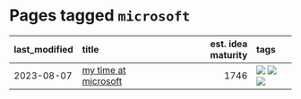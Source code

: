 # Pages tagged `microsoft`

|last_modified|title|est. idea maturity|tags
|:---|:---|---:|:---|
|2023-08-07|[my time at microsoft](../entries/my_time_at_microsoft.md)|1746|[![](https://img.shields.io/badge/tag-amazon-49fd1a)](../tags/amazon.md) [![](https://img.shields.io/badge/tag-autobiographical-6edb5)](../tags/autobiographical.md) [![](https://img.shields.io/badge/tag-microsoft-f1c85)](../tags/microsoft.md)|